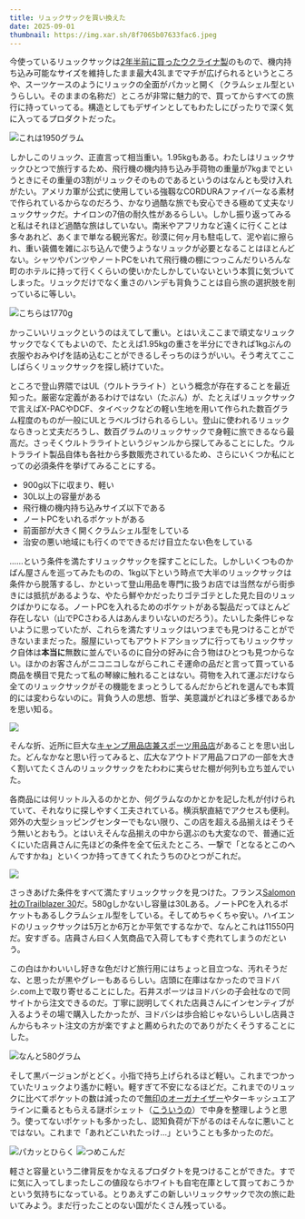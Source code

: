 ```yaml
---
title: リュックサックを買い換えた
date: 2025-09-01
thumbnail: https://img.xar.sh/8f7065b07633fac6.jpeg
---
```


今使っているリュックサックは[2年半前に買ったウクライナ製](/post/1678613612/)のもので、機内持ち込み可能なサイズを維持したまま最大43Lまでマチが広げられるというところや、スーツケースのようにリュックの全面がパカッと開く（クラムシェル型というらしい。そのままの名称だ）ところが非常に魅力的で、買ってからすべての旅行に持っていってる。構造としてもデザインとしてもわたしにぴったりで深く気に入ってるプロダクトだった。

![これは1950グラム](https://img.xar.sh/fd37c9d3f7749e08.jpeg)

しかしこのリュック、正直言って相当重い。1.95kgもある。わたしはリュックサックひとつで旅行するため、飛行機の機内持ち込み手荷物の重量が7kgまでというときにその重量の3割がリュックそのものであるというのはなんとも受け入れがたい。アメリカ軍が公式に使用している強靱なCORDURAファイバーなる素材で作られているからなのだろう、かなり過酷な旅でも安心できる極めて丈夫なリュックサックだ。ナイロンの7倍の耐久性があるらしい。しかし振り返ってみると私はそれほど過酷な旅はしていない。南米やアフリカなど遠くに行くことは多々あれど、あくまで単なる観光客だ。砂漠に何ヶ月も駐屯して、泥や岩に擦られ、重い装備を雑にぶち込んで使うようなリュックが必要となることはほとんどない。シャツやパンツやノートPCをいれて飛行機の棚につっこんだりいろんな町のホテルに持って行くくらいの使いかたしかしていないという本質に気づいてしまった。リュックだけでなく重さのハンデも背負うことは自ら旅の選択肢を削っているに等しい。

![こちらは1770g](https://img.xar.sh/09d1e3159bd2c31f.jpeg)

かっこいいリュックというのはえてして重い。とはいえここまで頑丈なリュックサックでなくてもよいので、たとえば1.95kgの重さを半分にできれば1kgぶんの衣服やおみやげを詰め込むことができるしそっちのほうがいい。そう考えてここしばらくリュックサックを探し続けていた。

ところで登山界隈ではUL（ウルトラライト）という概念が存在することを最近知った。厳密な定義があるわけではない（たぶん）が、たとえばリュックサックで言えばX-PACやDCF、タイベックなどの軽い生地を用いて作られた数百グラム程度のものが一般にULとラベルづけられるらしい。登山に使われるリュックならきっと丈夫だろうし、数百グラムのリュックサックで身軽に旅できるなら最高だ。さっそくウルトラライトというジャンルから探してみることにした。ウルトラライト製品自体も各社から多数販売されているため、さらにいくつか私にとっての必須条件を挙げてみることにする。

- 900g以下に収まり、軽い
- 30L以上の容量がある
- 飛行機の機内持ち込みサイズ以下である
- ノートPCをいれるポケットがある
- 前面部が大きく開くクラムシェル型をしている
- 治安の悪い地域にも行くのでできるだけ目立たない色をしている

……という条件を満たすリュックサックを探すことにした。しかしいくつものかばん屋さんを巡ってみたものの、1kg以下という時点で大半のリュックサックは条件から脱落するし、かといって登山用品を専門に扱うお店では当然ながら街歩きには抵抗があるような、やたら鮮やかだったりゴテゴテとした見た目のリュックばかりになる。ノートPCを入れるためのポケットがある製品だってほとんど存在しない（山でPCさわる人はあんまりいないのだろう）。たいした条件じゃないように思っていたが、これらを満たすリュックはいつまでも見つけることができないままだった。服屋にいってもアウトドアショップに行ってもリュックサック自体は**本当に**無数に並んでいるのに自分の好みに合う物はひとつも見つからない。ほかのお客さんがニコニコしながらこれこそ運命の品だと言って買っている商品を横目で見たって私の琴線に触れることはない。荷物を入れて運ぶだけなら全てのリュックサックがその機能をまっとうしてるんだからどれを選んでも本質的には変わらないのに。背負う人の思想、哲学、美意識がどれほど多様であるかを思い知る。

![](https://img.xar.sh/946be6893bb1fa71.jpeg)

そんな折、近所に巨大な[キャンプ用品店兼スポーツ用品店](https://www.ishii-sports.com/lp/yokohama_open/)があることを思い出した。どんなかなと思い行ってみると、広大なアウトドア用品フロアの一部を大きく割いてたくさんのリュックサックをたわわに実らせた棚が何列も立ち並んでいた。

各商品には何リットル入るのかとか、何グラムなのかとかを記した札が付けられていて、それなりに探しやすく工夫されている。横浜駅直結でアクセスも便利。郊外の大型ショッピングセンターでもない限り、この店を超える品揃えはそうそう無いとおもう。とはいえそんな品揃えの中から選ぶのも大変なので、普通に近くにいた店員さんに先ほどの条件を全て伝えたところ、一撃で「となるとこのへんですかね」といくつか持ってきてくれたうちのひとつがこれだ。

![](https://img.xar.sh/60e60186ca63e6ea.jpeg)

さっきあげた条件をすべて満たすリュックサックを見つけた。フランス[Salomon社のTrailblazer 30](https://salomon.jp/products/trailblazer-30-lc21832)だ。580gしかないし容量は30Lある。ノートPCを入れるポケットもあるしクラムシェル型をしている。そしてめちゃくちゃ安い。ハイエンドのリュックサックは5万とか6万とか平気でするなかで、なんとこれは11550円だ。安すぎる。店員さん曰く人気商品で入荷してもすぐ売れてしまうのだという。

この白はかわいいし好きな色だけど旅行用にはちょっと目立つな、汚れそうだな、と思ったが黒やグレーもあるらしい。店頭に在庫はなかったのでヨドバシ.com上で取り寄せることにした。石井スポーツはヨドバシの子会社なので同サイトから注文できるのだ。丁寧に説明してくれた店員さんにインセンティブが入るようその場で購入したかったが、ヨドバシは歩合給じゃないらしいし店員さんからもネット注文の方が楽ですよと薦められたのでありがたくそうすることにした。

![なんと580グラム](https://img.xar.sh/13727bd4858331df.jpeg)

そして黒バージョンがとどく。小指で持ち上げられるほど軽い。これまでつかっていたリュックより遙かに軽い。軽すぎて不安になるほどだ。これまでのリュックに比べてポケットの数は減ったので[無印のオーガナイザー](https://www.muji.com/jp/ja/store/cmdty/detail/4550584769696)やターキッシュエアラインに乗るともらえる謎ポシェット（[こういうの](https://prtimes.jp/main/html/rd/p/000000092.000030426.html)）で中身を整理しようと思う。使ってないポケットも多かったし、認知負荷が下がるのはそんなに悪いことではない。これまで「あれどこいれたっけ…」ということも多かったのだ。

![パカッとひらく](https://img.xar.sh/ebd8194d4c69505e.jpeg)
![つめこんだ](https://img.xar.sh/8f7065b07633fac6.jpeg)

軽さと容量という二律背反をかなえるプロダクトを見つけることができた。すでに気に入ってしまったしこの値段ならホワイトも自宅在庫として買っておこうかという気持ちになっている。とりあえずこの新しいリュックサックで次の旅に赴いてみよう。まだ行ったことのない国がたくさん残っている。
